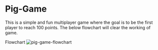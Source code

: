 # Pig-Game
This is a simple and fun multiplayer game where the goal is to be the first player to reach 100 points. The below flowchart will clear the working of game. 

Flowchart
![pig-game-flowchart](https://github.com/MauryaAbhi378/Pig-Game/assets/97277775/e3028f62-19e4-465a-b73a-7938e503ff0f)
